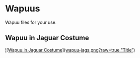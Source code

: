 # Wapuus
Wapuu files for your use.

<h2>Wapuu in Jaguar Costume</h2>
<a href=“https://github.com/sbrinley/wapuus/blob/master/wapuu-jags.png”>![Wapuu in Jaguar Costume](wapuu-jags.png?raw=true "Title”)</a>